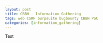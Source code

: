 ```yaml
---
layout: post
title: CBBH - Information Gathering
tags: web CSRF burpsuite bugbounty CBBH PoC
categories: [information_gathering]
---
```


Test